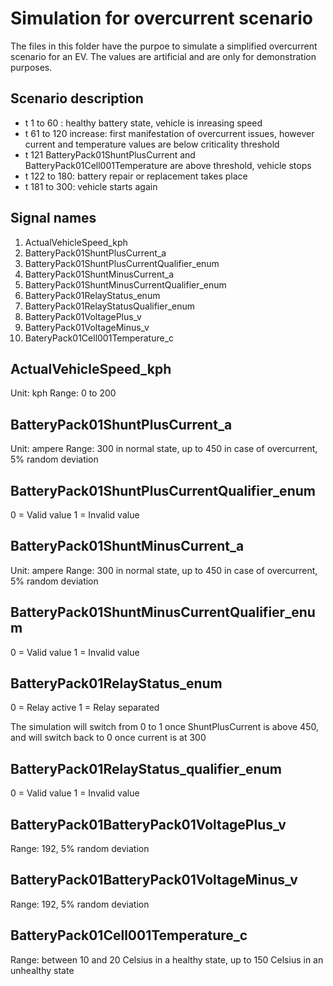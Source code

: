 # Simulation for overcurrent scenario
The files in this folder have the purpoe to simulate a simplified overcurrent scenario for an EV. The values are artificial and are only for demonstration purposes.

## Scenario description

- t 1 to 60 : healthy battery state, vehicle is inreasing speed
- t 61 to 120 increase: first manifestation of overcurrent issues, however current and temperature values are below criticality threshold
- t 121 BatteryPack01ShuntPlusCurrent and BatteryPack01Cell001Temperature are above threshold, vehicle stops
- t 122 to 180: battery repair or replacement takes place
- t 181 to 300: vehicle starts again

## Signal names
1. ActualVehicleSpeed_kph
2. BatteryPack01ShuntPlusCurrent_a
3. BatteryPack01ShuntPlusCurrentQualifier_enum
4. BatteryPack01ShuntMinusCurrent_a
5. BatteryPack01ShuntMinusCurrentQualifier_enum
6. BatteryPack01RelayStatus_enum
7. BatteryPack01RelayStatusQualifier_enum
8. BatteryPack01VoltagePlus_v
9. BatteryPack01VoltageMinus_v
10. BateryPack01Cell001Temperature_c



## ActualVehicleSpeed_kph
Unit: kph
Range: 0 to 200

## BatteryPack01ShuntPlusCurrent_a 

Unit: ampere
Range: 300 in normal state, up to 450 in case of overcurrent, 5% random deviation

## BatteryPack01ShuntPlusCurrentQualifier_enum

0 = Valid value
1 = Invalid value


## BatteryPack01ShuntMinusCurrent_a

Unit: ampere
Range: 300 in normal state, up to 450 in case of overcurrent, 5% random deviation


## BatteryPack01ShuntMinusCurrentQualifier_enum

0 = Valid value
1 = Invalid value

## BatteryPack01RelayStatus_enum

0 = Relay active
1 = Relay separated 

The simulation will switch from 0 to 1 once ShuntPlusCurrent is above 450, and will switch back to 0 once current is at 300

## BatteryPack01RelayStatus_qualifier_enum

0 = Valid value
1 = Invalid value

## BatteryPack01BatteryPack01VoltagePlus_v

Range: 192, 5% random deviation

## BatteryPack01BatteryPack01VoltageMinus_v

Range: 192, 5% random deviation

## BatteryPack01Cell001Temperature_c

Range: between 10 and 20 Celsius in a healthy state, up to 150 Celsius in an unhealthy state
